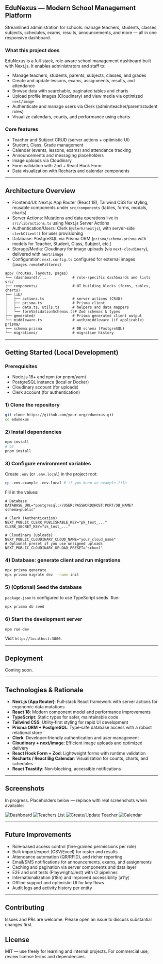 ## EduNexus — Modern School Management Platform

Streamlined administration for schools: manage teachers, students, classes, subjects, schedules, exams, results, announcements, and more — all in one responsive dashboard.

### What this project does

EduNexus is a full‑stack, role‑aware school management dashboard built with Next.js. It enables administrators and staff to:

- Manage teachers, students, parents, subjects, classes, and grades
- Create and update lessons, exams, assignments, results, and attendance
- Browse data with searchable, paginated tables and charts
- Upload profile images (Cloudinary) and view media via optimized `next/image`
- Authenticate and manage users via Clerk (admin/teacher/parent/student roles)
- Visualize calendars, counts, and performance using charts

### Core features

- Teacher and Subject CRUD (server actions + optimistic UI)
- Student, Class, Grade management
- Calendar (events, lessons, exams) and attendance tracking
- Announcements and messaging placeholders
- Image uploads via Cloudinary
- Form validation with Zod + React Hook Form
- Data visualization with Recharts and calendar components

---

## Architecture Overview

- Frontend/UI: Next.js App Router (React 18), Tailwind CSS for styling, reusable components under `src/components` (tables, forms, modals, charts)
- Server Actions: Mutations and data operations live in `src/lib/actions.ts` using Next.js Server Actions
- Authentication/Users: Clerk (`@clerk/nextjs`), with server‑side `clerkClient()` for user provisioning
- Database: PostgreSQL via Prisma ORM (`prisma/schema.prisma` with models for Teacher, Student, Class, Subject, etc.)
- Storage/Media: Cloudinary for image uploads (via `next-cloudinary`), delivered with `next/image`
- Configuration: `next.config.ts` configured for external images (`images.remotePatterns`)

```text
app/ (routes, layouts, pages)
└── (dashboard)/...            # role-specific dashboards and lists
src/
├── components/                # UI building blocks (forms, tables, charts)
├── lib/
│   ├── actions.ts             # server actions (CRUD)
│   ├── prisma.ts              # Prisma client
│   ├── data.ts, utils.ts      # helpers and data mappers
│   └── formValidationSchemas.ts# Zod schemas & types
├── generated/                 # Prisma generated client output
└── middleware.ts              # auth/middleware (if applicable)
prisma/
├── schema.prisma              # DB schema (PostgreSQL)
└── migrations/                # migration history
```

---

## Getting Started (Local Development)

### Prerequisites

- Node.js 18+ and npm (or pnpm/yarn)
- PostgreSQL instance (local or Docker)
- Cloudinary account (for uploads)
- Clerk account (for authentication)

### 1) Clone the repository

```bash
git clone https://github.com/your-org/edunexus.git
cd edunexus
```

### 2) Install dependencies

```bash
npm install
# or
pnpm install
```

### 3) Configure environment variables

Create `.env` (or `.env.local`) in the project root:

```bash
cp .env.example .env.local # if you keep an example file
```

Fill in the values:

```env
# Database
DATABASE_URL="postgresql://USER:PASSWORD@HOST:PORT/DB_NAME?schema=public"

# Clerk (Authentication)
NEXT_PUBLIC_CLERK_PUBLISHABLE_KEY="pk_test_..."
CLERK_SECRET_KEY="sk_test_..."

# Cloudinary (Uploads)
NEXT_PUBLIC_CLOUDINARY_CLOUD_NAME="your_cloud_name"
# Optional preset if you use unsigned uploads
NEXT_PUBLIC_CLOUDINARY_UPLOAD_PRESET="school"
```

### 4) Database: generate client and run migrations

```bash
npx prisma generate
npx prisma migrate dev --name init
```

### 5) (Optional) Seed the database

`package.json` is configured to use TypeScript seeds. Run:

```bash
npx prisma db seed
```

### 6) Start the development server

```bash
npm run dev
```

Visit `http://localhost:3000`.

---

## Deployment

Coming soon.

<!-- Add your platform-specific steps (Vercel, Docker, etc.) when ready. -->

---

## Technologies & Rationale

- **Next.js (App Router)**: Full‑stack React framework with server actions for ergonomic data mutations
- **React 18**: Modern component model and performance improvements
- **TypeScript**: Static types for safer, maintainable code
- **Tailwind CSS**: Utility‑first styling for rapid UI development
- **Prisma ORM + PostgreSQL**: Type‑safe database access with a robust relational store
- **Clerk**: Developer‑friendly authentication and user management
- **Cloudinary + next/image**: Efficient image uploads and optimized delivery
- **React Hook Form + Zod**: Lightweight forms with runtime validation
- **Recharts / React Big Calendar**: Visualization for counts, charts, and schedules
- **React Toastify**: Non‑blocking, accessible notifications

---

## Screenshots

In progress. Placeholders below — replace with real screenshots when available:

![Dashboard](docs/screenshots/dashboard.png)
![Teachers List](docs/screenshots/teachers-list.png)
![Create/Update Teacher](docs/screenshots/teacher-form.png)
![Calendar](docs/screenshots/calendar.png)

---

## Future Improvements

- Role‑based access control (fine‑grained permissions per role)
- Bulk import/export (CSV/Excel) for roster and results
- Attendance automation (QR/RFID), and richer reporting
- Email/SMS notifications for announcements, exams, and assignments
- Caching and pagination via server components and data layer
- E2E and unit tests (Playwright/Jest) with CI pipelines
- Internationalization (i18n) and improved accessibility (a11y)
- Offline support and optimistic UI for key flows
- Audit logs and activity history per entity

---

## Contributing

Issues and PRs are welcome. Please open an issue to discuss substantial changes first.

## License

MIT — use freely for learning and internal projects. For commercial use, review license terms and dependencies.
